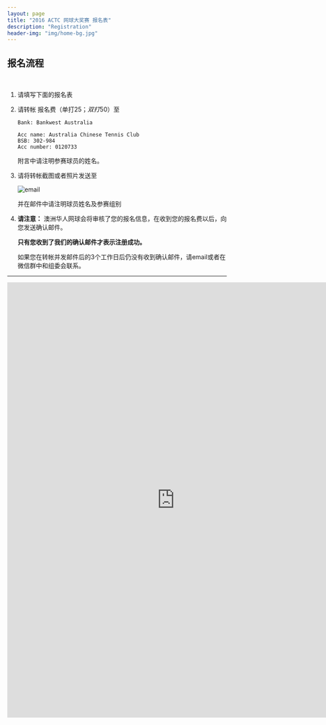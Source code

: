 ```yaml
---
layout: page
title: "2016 ACTC 网球大奖赛 报名表"
description: "Registration"
header-img: "img/home-bg.jpg"
---
```


## 报名流程
<br>

1. 请填写下面的报名表
2. 请转帐 报名费（单打$25；双打$50）至

   ```
   Bank: Bankwest Australia

   Acc name: Australia Chinese Tennis Club
   BSB: 302-984
   Acc number: 0120733
   ```
   附言中请注明参赛球员的姓名。

3. 请将转帐截图或者照片发送至

   <img src="https://c2.staticflickr.com/6/5633/29374068973_dd66f02a83_o.png" class="img-responsive" alt="email">

   并在邮件中请注明球员姓名及参赛组别

4. **请注意：** 澳洲华人网球会将审核了您的报名信息，在收到您的报名费以后，向您发送确认邮件。

   **只有您收到了我们的确认邮件才表示注册成功。**

   如果您在转帐并发邮件后的3个工作日后仍没有收到确认邮件，请email或者在微信群中和组委会联系。

<hr>

<style>
@media (max-width: 767px) {
    iframe {
        max-width: calc(100vw + 40px) !important;
        margin: -11px -25px;}
    .iframe-wrapper {
        width:100vw;
        overflow: hidden;
        margin: 0 -15px;}
/* you might not the margin property on the wrapper (or you might need to change it to suit your needs); in my case it's used to align the wrapper with the edge of the screen as my site has 15px padding, which isn't needed here because the form already has it's own padding   */
}
</style>

<div class="iframe-wrapper text-center">
    <iframe src="https://docs.google.com/forms/d/e/1FAIpQLSdpfHKItjgaWberoJhi3BNqX-nfyogYYwiii2HUek3LbXDGFg/viewform?embedded=true" width="767" height="1000"  frameborder="0" marginheight="0" marginwidth="0">Loading...</iframe>
</div>
